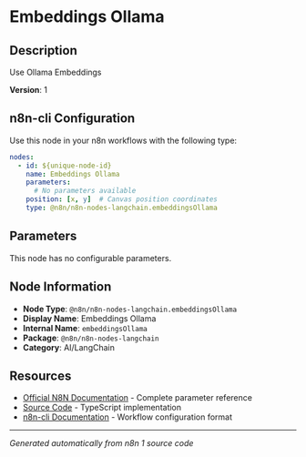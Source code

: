 # Embeddings Ollama

## Description

Use Ollama Embeddings

**Version**: 1

## n8n-cli Configuration

Use this node in your n8n workflows with the following type:

```yaml
nodes:
  - id: ${unique-node-id}
    name: Embeddings Ollama
    parameters:
      # No parameters available
    position: [x, y]  # Canvas position coordinates
    type: @n8n/n8n-nodes-langchain.embeddingsOllama
```

## Parameters

This node has no configurable parameters.

## Node Information

- **Node Type**: `@n8n/n8n-nodes-langchain.embeddingsOllama`
- **Display Name**: Embeddings Ollama
- **Internal Name**: `embeddingsOllama`
- **Package**: `@n8n/n8n-nodes-langchain`
- **Category**: AI/LangChain

## Resources

- [Official N8N Documentation](https://docs.n8n.io/integrations/builtin/cluster-nodes/root-nodes/n8n-nodes-langchain.embeddingsollama/) - Complete parameter reference
- [Source Code](https://github.com/n8n-io/n8n/blob/master/packages/@n8n/nodes-langchain/nodes/embeddings/EmbeddingsOllama/EmbeddingsOllama.node.ts) - TypeScript implementation
- [n8n-cli Documentation](https://github.com/edenreich/n8n-cli) - Workflow configuration format

---
*Generated automatically from n8n 1 source code*
